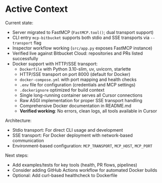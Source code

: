 # Active Context

Current state:
- Server migrated to FastMCP (`FastMCP.tool()`; dual transport support)
- CLI entry `mcp-bitbucket` supports both stdio and SSE transports via `--transport` flag
- Inspector workflow working (`src/app.py` exposes FastMCP instance)
- Verified live against Bitbucket Cloud: repositories and PRs listed successfully
- Docker support with HTTP/SSE transport:
  - `Dockerfile` with Python 3.10-slim, uv, uvicorn, starlette
  - HTTP/SSE transport on port 8000 (default for Docker)
  - `docker-compose.yml` with port mapping and health checks
  - `.env` file for configuration (credentials and MCP settings)
  - `.dockerignore` optimized for build context
  - Single long-running container serves all Cursor connections
  - Raw ASGI implementation for proper SSE transport handling
  - Comprehensive Docker documentation in README.md
  - **Verified working**: No errors, clean logs, all tools available in Cursor

Architecture:
- Stdio transport: For direct CLI usage and development
- SSE transport: For Docker deployment with network-based communication
- Environment-based configuration: `MCP_TRANSPORT`, `MCP_HOST`, `MCP_PORT`

Next steps:
- Add examples/tests for key tools (health, PR flows, pipelines)
- Consider adding GitHub Actions workflow for automated Docker builds
- Optional: Add curl-based healthcheck to Dockerfile


